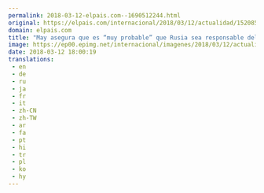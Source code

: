 ```yaml
---
permalink: 2018-03-12-elpais.com--1690512244.html
original: https://elpais.com/internacional/2018/03/12/actualidad/1520858448_541301.html#?ref=rss&format=simple&link=link
domain: elpais.com
title: "May asegura que es “muy probable” que Rusia sea responsable del envenenamiento del exespía"
image: https://ep00.epimg.net/internacional/imagenes/2018/03/12/actualidad/1520858448_541301_1520868459_rrss_normal.jpg
date: 2018-03-12 18:00:19
translations: 
 - en
 - de
 - ru
 - ja
 - fr
 - it
 - zh-CN
 - zh-TW
 - ar
 - fa
 - pt
 - hi
 - tr
 - pl
 - ko
 - hy
---
```


